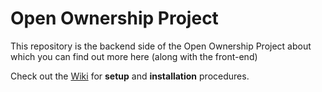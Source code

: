 # Open Ownership Project

This repository is the backend side of the Open Ownership Project about which you can find out more here (along with the front-end)

Check out the [Wiki](https://github.com/vict0rsch/oop-back/wiki) for **setup** and **installation** procedures.